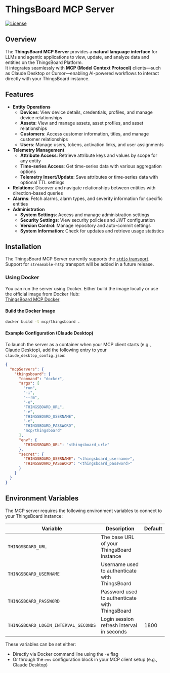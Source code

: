 # ThingsBoard MCP Server

[![License](https://img.shields.io/badge/License-Apache_2.0-blue.svg)](https://github.com/thingsboard/mcp-server/blob/master/README.md)

## Overview

The **ThingsBoard MCP Server** provides a **natural language interface** for LLMs and agentic applications to view, update, and analyze data and entities on the ThingsBoard Platform.  
It integrates seamlessly with **MCP (Model Context Protocol)** clients—such as Claude Desktop or Cursor—enabling AI-powered workflows to interact directly with your ThingsBoard instance.

## Features

- **Entity Operations**
  - **Devices**: View device details, credentials, profiles, and manage device relationships
  - **Assets**: View and manage assets, asset profiles, and asset relationships
  - **Customers**: Access customer information, titles, and manage customer relationships
  - **Users**: Manage users, tokens, activation links, and user assignments
- **Telemetry Management**
  - **Attribute Access**: Retrieve attribute keys and values by scope for any entity
  - **Time-series Access**: Get time-series data with various aggregation options
  - **Telemetry Insert/Update**: Save attributes or time-series data with optional TTL settings
- **Relations**: Discover and navigate relationships between entities with direction-based queries
- **Alarms**: Fetch alarms, alarm types, and severity information for specific entities
- **Administration**
  - **System Settings**: Access and manage administration settings
  - **Security Settings**: View security policies and JWT configuration
  - **Version Control**: Manage repository and auto-commit settings
  - **System Information**: Check for updates and retrieve usage statistics

## Installation

The ThingsBoard MCP Server currently supports the [`stdio` transport](https://modelcontextprotocol.io/docs/concepts/transports#standard-input%2Foutput-stdio).  
Support for `streamable-http` transport will be added in a future release.

### Using Docker

You can run the server using Docker. Either build the image locally or use the official image from Docker Hub:  
[ThingsBoard MCP Docker](https://hub.docker.com/r/mcp/thingsboard)

#### Build the Docker Image

```bash
docker build -t mcp/thingsboard .
```

#### Example Configuration (Claude Desktop)

To launch the server as a container when your MCP client starts (e.g., Claude Desktop), add the following entry to your `claude_desktop_config.json`:

```json
{
  "mcpServers": {
    "thingsboard": {
      "command": "docker",
      "args": [
        "run",
        "-i",
        "--rm",
        "-e",
        "THINGSBOARD_URL",
        "-e",
        "THINGSBOARD_USERNAME",
        "-e",
        "THINGSBOARD_PASSWORD",
        "mcp/thingsboard"
      ],
      "env": {
        "THINGSBOARD_URL": "<thingsboard_url>"
      },
      "secret": {
        "THINGSBOARD_USERNAME": "<thingsboard_username>",
        "THINGSBOARD_PASSWORD": "<thingsboard_password>"
      }
    }
  }
}
```

## Environment Variables

The MCP server requires the following environment variables to connect to your ThingsBoard instance:

| Variable                             | Description                                               | Default |
|--------------------------------------|-----------------------------------------------------------|---------|
| `THINGSBOARD_URL`                    | The base URL of your ThingsBoard instance                 |         |
| `THINGSBOARD_USERNAME`               | Username used to authenticate with ThingsBoard            |         |
| `THINGSBOARD_PASSWORD`               | Password used to authenticate with ThingsBoard            |         |
| `THINGSBOARD_LOGIN_INTERVAL_SECONDS` | Login session refresh interval in seconds                 | 1800    |

These variables can be set either:

- Directly via Docker command line using the `-e` flag
- Or through the `env` configuration block in your MCP client setup (e.g., Claude Desktop)